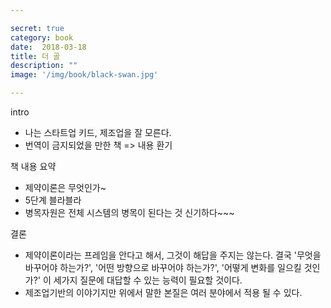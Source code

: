 ```yaml
---

secret: true
category: book
date:  2018-03-18
title: 더 골
description: ""
image: '/img/book/black-swan.jpg'

---
```


intro
- 나는 스타트업 키드, 제조업을 잘 모른다.
- 번역이 금지되었을 만한 책 => 내용 환기

책 내용 요약
- 제약이론은 무엇인가~
- 5단계 블라블라
- 병목자원은 전체 시스템의 병목이 된다는 것 신기하다~~~

결론
-  제약이론이라는 프레임을 안다고 해서, 그것이 해답을 주지는 않는다. 결국 '무엇을 바꾸어야 하는가?', '어떤 방향으로 바꾸어야 하는가?', '어떻게 변화를 일으킬 것인가?' 이 세가지 질문에 대답할 수 있는 능력이 필요할 것이다.
- 제조업기반의 이야기지만 위에서 말한 본질은 여러 분야에서 적용 될 수 있다.


<!-- 1) 나는 'IT 스타트업 키드'다. 학교에서 재미있게 사람들과 소프트웨어를 만들다가 스타트업에서 첫 커리어를 시작했다. '돈은 좀 못벌어도 고객이 만족하는 서비스를 만들면 결국엔 돈을 번다.'라는 생각들에 친숙하다. 낭만적인 스타트업스러운 생각들에 뽕을 종종 맞는다.

2) 반복적으로 스타트업 업계 소식에 어느정도 권태를 느끼기 시작했고, 스타트업의 일상은 일정부분 나를 현실적으로 만들었다. "make the world a better place."가 종종 블랙조크로 들린다. 비슷한 문장으로는 "투자를 유치할 것이다.", "개발자가 필요하다." 정도가 있겠다. 그렇다고 스타트업이 지겹고 무한정 회의적이다라는 생각은 아니다. "make the world a better place"라는 말은 어느 밤에는 매우 무겁고 진지하게 다가온다. 

3) 아는 분에게 가치투자를 배워가며, 재무제표 읽어보고 소위 비지니스 도메인 기초체력을 다져가고 있다. 회계 입문서도 읽고 여러모로 많은 입문서들을 읽었다.  -->


